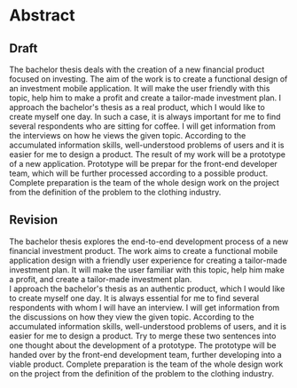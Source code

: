 # Abstract
## Draft
The bachelor thesis deals with the creation of a new financial product focused on investing. The aim of the work is to create a functional design of an investment mobile application. It will make the user friendly with this topic, help him to make a profit and create a tailor-made investment plan. I approach the bachelor's thesis as a real product, which I would like to create myself one day. In such a case, it is always important for me to find several respondents who are sitting for coffee. I will get information from the interviews on how he views the given topic. According to the accumulated information skills, well-understood problems of users and it is easier for me to design a product. The result of my work will be a prototype of a new application. Prototype will be prepar for the front-end developer team, which will be further processed according to a possible product. Complete preparation is the team of the whole design work on the project from the definition of the problem to the clothing industry.

## Revision
The bachelor thesis explores the end-to-end development process of a new financial investment product. The work aims to create a functional mobile application design with a friendly user experience for creating a tailor-made investment plan. It will make the user familiar with this topic, help him make a profit, and create a tailor-made investment plan. <br />
I approach the bachelor's thesis as an authentic product, which I would like to create myself one day. It is always essential for me to find several respondents with whom I will have an interview. I will get information from the discussions on how they view the given topic. According to the accumulated information skills, well-understood problems of users, and it is easier for me to design a product. Try to merge these two sentences into one thought about the development of a prototype. The prototype will be handed over by the front-end development team, further developing into a viable product. Complete preparation is the team of the whole design work on the project from the definition of the problem to the clothing industry.
